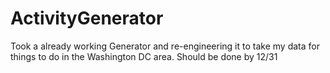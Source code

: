 # ActivityGenerator
Took a already working Generator and re-engineering it to take my data for things to do in the Washington DC area. Should be done by 12/31
